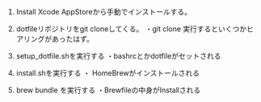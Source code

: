
1. Install Xcode
AppStoreから手動でインストールする。

2. dotfileリポジトリをgit cloneしてくる。
・git clone 実行するといくつかヒアリングがあったはず。

3. setup_dotfile.shを実行する
・bashrcとかdotfileがセットされる
4. install.shを実行する
・ HomeBrewがインストールされる

5. brew bundle を実行する
・Brewfileの中身がInstallされる

